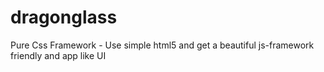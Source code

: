 # dragonglass
Pure Css Framework - Use simple html5 and get a beautiful js-framework friendly and app like UI
